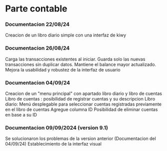 # Parte contable 
### Documentacion 22/08/24
Creacion de un libro diario simple con una interfaz de kiwy 
### Documentacion 26/08/24
Carga las transacciones existentes al iniciar.
Guarda solo las nuevas transacciones sin duplicar datos.
Mantiene el balance mayor actualizado.
Mejora la usabilidad y robustez de la interfaz de usuario
### Documentacion 04/09/24
Creacion de un "menu principal" con apartado libro diario y libro de cuentas 
Libro de cuentas : posibilidad de registrar cuentas y su descripcion 
Libro diario: Menú desplegable para seleccionar cuentas registradas previamente en el libro de cuentas 
Agregue columna ID 
Posibilidad de eliminar cuentas en base a su ID 

### Documentacion 09/09/2024 (version 9.1)
Se solucionaron los problemas de la version anterior (Documentacion del 04/09/24)
Establecimiento de la interfaz visual 




